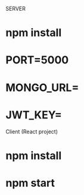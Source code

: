 SERVER
# npm install
# PORT=5000
# MONGO_URL=
# JWT_KEY=

Client (React project)
# npm install
# npm start
